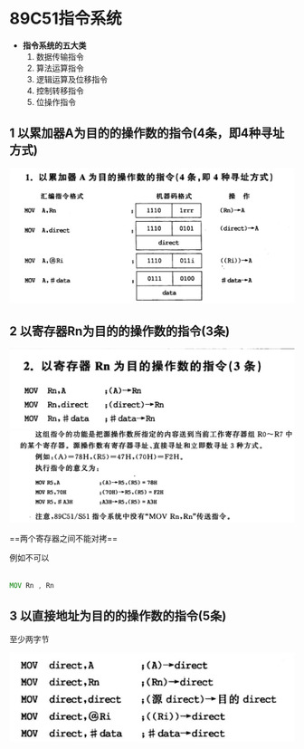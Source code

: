 # 89C51指令系统
- **指令系统的五大类**
  1. 数据传输指令
  2. 算法运算指令
  3. 逻辑运算及位移指令
  4. 控制转移指令
  5. 位操作指令

## 1 以累加器A为目的的操作数的指令(4条，即4种寻址方式)

![alt text](image-17.png)

## 2 以寄存器Rn为目的的操作数的指令(3条)

![alt text](image-18.png)
![alt text](image-19.png)

==两个寄存器之间不能对拷==

例如不可以

```asm

MOV Rn , Rn

```

## 3 以直接地址为目的的操作数的指令(5条)

至少两字节

![alt text](image-20.png)

